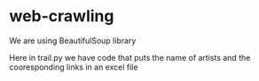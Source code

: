 # web-crawling

We are using BeautifulSoup library 

Here in trail.py we have code that puts the name of artists and the cooresponding links in an excel file
